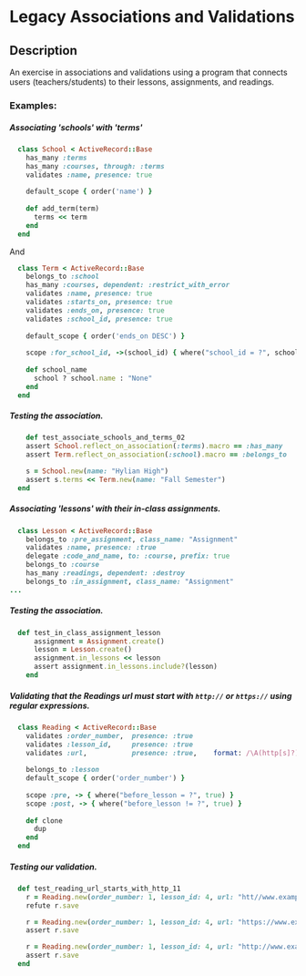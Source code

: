 # Legacy Associations and Validations

## Description

An exercise in associations and validations using a program that connects users (teachers/students) to their lessons, assignments, and readings.

### Examples: 

##### Associating *'schools'* with *'terms'*
```ruby
  class School < ActiveRecord::Base
    has_many :terms
    has_many :courses, through: :terms
    validates :name, presence: true
  
    default_scope { order('name') }
  
    def add_term(term)
      terms << term
    end
  end
```
And

```ruby 
  class Term < ActiveRecord::Base
    belongs_to :school
    has_many :courses, dependent: :restrict_with_error
    validates :name, presence: true
    validates :starts_on, presence: true
    validates :ends_on, presence: true
    validates :school_id, presence: true
  
    default_scope { order('ends_on DESC') }
  
    scope :for_school_id, ->(school_id) { where("school_id = ?", school_id) }
  
    def school_name
      school ? school.name : "None"
    end
  end

```

##### Testing the association.
```ruby
    def test_associate_schools_and_terms_02
    assert School.reflect_on_association(:terms).macro == :has_many
    assert Term.reflect_on_association(:school).macro == :belongs_to

    s = School.new(name: "Hylian High")
    assert s.terms << Term.new(name: "Fall Semester")
  end
```

##### Associating *'lessons'* with their in-class assignments.
```ruby
  class Lesson < ActiveRecord::Base
    belongs_to :pre_assignment, class_name: "Assignment"
    validates :name, presence: :true
    delegate :code_and_name, to: :course, prefix: true
    belongs_to :course
    has_many :readings, dependent: :destroy
    belongs_to :in_assignment, class_name: "Assignment"
...
```

##### Testing the association.
```ruby
  def test_in_class_assignment_lesson
      assignment = Assignment.create()
      lesson = Lesson.create()
      assignment.in_lessons << lesson
      assert assignment.in_lessons.include?(lesson)
    end

```
##### Validating that the Readings url must start with `http://` or `https://` using regular expressions.
```ruby
  class Reading < ActiveRecord::Base
    validates :order_number,  presence: :true
    validates :lesson_id,     presence: :true
    validates :url,           presence: :true,    format: /\A(http[s]?):\/\/.+/i
  
    belongs_to :lesson
    default_scope { order('order_number') }
  
    scope :pre, -> { where("before_lesson = ?", true) }
    scope :post, -> { where("before_lesson != ?", true) }
  
    def clone
      dup
    end
  end

```

##### Testing our validation.
```ruby
  def test_reading_url_starts_with_http_11
    r = Reading.new(order_number: 1, lesson_id: 4, url: "htt//www.example.com")
    refute r.save

    r = Reading.new(order_number: 1, lesson_id: 4, url: "https://www.example.com")
    assert r.save

    r = Reading.new(order_number: 1, lesson_id: 4, url: "http://www.example.com")
    assert r.save
  end
  ```
